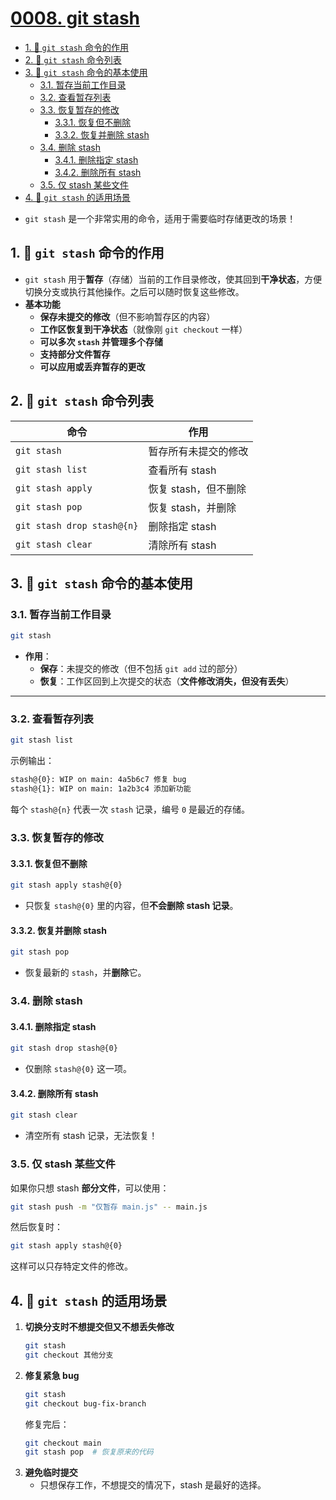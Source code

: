 # [0008. git stash](https://github.com/Tdahuyou/git/tree/main/0008.%20git%20stash)

<!-- region:toc -->
- [1. 📒 `git stash` 命令的作用](#1--git-stash-命令的作用)
- [2. 📒 `git stash` 命令列表](#2--git-stash-命令列表)
- [3. 📒 `git stash` 命令的基本使用](#3--git-stash-命令的基本使用)
  - [3.1. 暂存当前工作目录](#31-暂存当前工作目录)
  - [3.2. 查看暂存列表](#32-查看暂存列表)
  - [3.3. 恢复暂存的修改](#33-恢复暂存的修改)
    - [3.3.1. 恢复但不删除](#331-恢复但不删除)
    - [3.3.2. 恢复并删除 stash](#332-恢复并删除-stash)
  - [3.4. 删除 stash](#34-删除-stash)
    - [3.4.1. 删除指定 stash](#341-删除指定-stash)
    - [3.4.2. 删除所有 stash](#342-删除所有-stash)
  - [3.5. 仅 stash 某些文件](#35-仅-stash-某些文件)
- [4. 📒 `git stash` 的适用场景](#4--git-stash-的适用场景)
<!-- endregion:toc -->
- `git stash` 是一个非常实用的命令，适用于需要临时存储更改的场景！

## 1. 📒 `git stash` 命令的作用

- `git stash` 用于**暂存**（存储）当前的工作目录修改，使其回到**干净状态**，方便切换分支或执行其他操作。之后可以随时恢复这些修改。
- **基本功能**
  - **保存未提交的修改**（但不影响暂存区的内容）
  - **工作区恢复到干净状态**（就像刚 `git checkout` 一样）
  - **可以多次 `stash` 并管理多个存储**
  - **支持部分文件暂存**
  - **可以应用或丢弃暂存的更改**

## 2. 📒 `git stash` 命令列表

| 命令                       | 作用                 |
| -------------------------- | -------------------- |
| `git stash`                | 暂存所有未提交的修改 |
| `git stash list`           | 查看所有 stash       |
| `git stash apply`          | 恢复 stash，但不删除 |
| `git stash pop`            | 恢复 stash，并删除   |
| `git stash drop stash@{n}` | 删除指定 stash       |
| `git stash clear`          | 清除所有 stash       |

## 3. 📒 `git stash` 命令的基本使用

### 3.1. 暂存当前工作目录

```sh
git stash
```

- **作用**：
  - **保存**：未提交的修改（但不包括 `git add` 过的部分）
  - **恢复**：工作区回到上次提交的状态（**文件修改消失，但没有丢失**）

---

### 3.2. 查看暂存列表

```sh
git stash list
```

示例输出：

```sh
stash@{0}: WIP on main: 4a5b6c7 修复 bug
stash@{1}: WIP on main: 1a2b3c4 添加新功能
```

每个 `stash@{n}` 代表一次 `stash` 记录，编号 `0` 是最近的存储。


### 3.3. 恢复暂存的修改

#### 3.3.1. 恢复但不删除

```sh
git stash apply stash@{0}
```

- 只恢复 `stash@{0}` 里的内容，但**不会删除 stash 记录**。

#### 3.3.2. 恢复并删除 stash

```sh
git stash pop
```

- 恢复最新的 `stash`，并**删除**它。

### 3.4. 删除 stash

#### 3.4.1. 删除指定 stash

```sh
git stash drop stash@{0}
```

- 仅删除 `stash@{0}` 这一项。

#### 3.4.2. 删除所有 stash

```sh
git stash clear
```

- 清空所有 stash 记录，无法恢复！

### 3.5. 仅 stash 某些文件

如果你只想 stash **部分文件**，可以使用：

```sh
git stash push -m "仅暂存 main.js" -- main.js
```

然后恢复时：

```sh
git stash apply stash@{0}
```

这样可以只存特定文件的修改。

## 4. 📒 `git stash` 的适用场景

1. **切换分支时不想提交但又不想丢失修改**
   ```sh
   git stash
   git checkout 其他分支
   ```
2. **修复紧急 bug**
   ```sh
   git stash
   git checkout bug-fix-branch
   ```
   修复完后：
   ```sh
   git checkout main
   git stash pop  # 恢复原来的代码
   ```
3. **避免临时提交**
   - 只想保存工作，不想提交的情况下，stash 是最好的选择。




